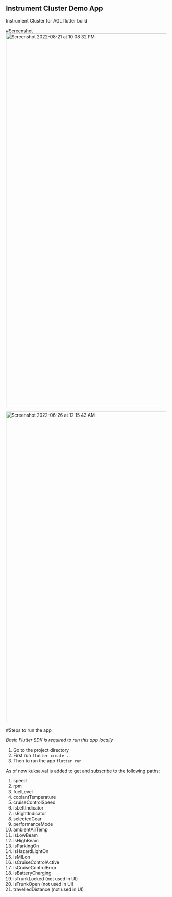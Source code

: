 ## Instrument Cluster Demo App 
Instrument Cluster for AGL flutter build

#Screenshot
<img width="1169" alt="Screenshot 2022-08-21 at 10 08 32 PM" src="https://user-images.githubusercontent.com/75980718/185801598-3d53bc6d-f957-422f-8376-88ab6df32f3c.png">

<img width="973" alt="Screenshot 2022-06-26 at 12 15 43 AM" src="https://user-images.githubusercontent.com/75980718/175805298-1947a51f-34fa-44c7-8ddc-e8798d19ca86.png">

#Steps to run the app

*Basic Flutter SDK is required to run this app locally*

1. Go to the project directory
2. First run `flutter create .`
3. Then to run the app `flutter run`




As of now kuksa.val is added to get and subscribe to the following paths:

1. speed
2. rpm
3. fuelLevel
4. coolantTemperature
5. cruiseControlSpeed
6. isLeftIndicator
7. isRightIndicator
8. selectedGear
9. performanceMode
10. ambientAirTemp
11. isLowBeam
12. isHighBeam
13. isParkingOn
14. isHazardLightOn
15. isMILon
16. isCruiseControlActive
17. isCruiseControlError
18. isBatteryCharging
19. isTrunkLocked (not used in UI)
20. isTrunkOpen (not used in UI)
21. travelledDistance (not used in UI)

